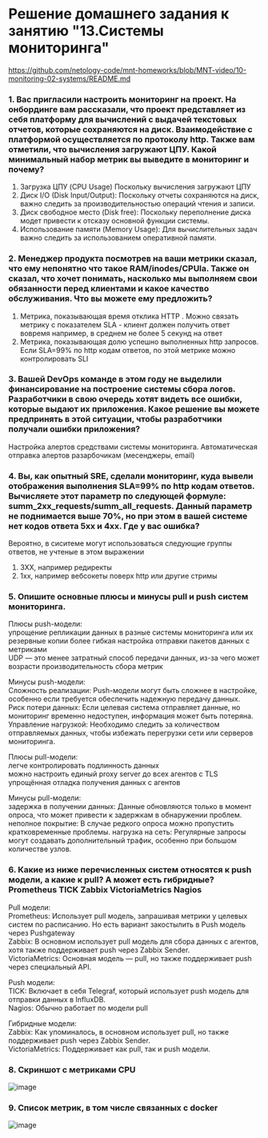 # Решение домашнего задания к занятию "13.Системы мониторинга"
https://github.com/netology-code/mnt-homeworks/blob/MNT-video/10-monitoring-02-systems/README.md

### 1. Вас пригласили настроить мониторинг на проект. На онбординге вам рассказали, что проект представляет из себя платформу для вычислений с выдачей текстовых отчетов, которые сохраняются на диск. Взаимодействие с платформой осуществляется по протоколу http. Также вам отметили, что вычисления загружают ЦПУ. Какой минимальный набор метрик вы выведите в мониторинг и почему?
1. Загрузка ЦПУ (CPU Usage) Поскольку вычисления загружают ЦПУ  
2. Диск I/O (Disk Input/Output): Поскольку отчеты сохраняются на диск, важно следить за производительностью операций чтения и записи.  
3. Диск свободное место (Disk free): Поскольку переполнение диска модет привести к отсказу основной функции системы.  
4. Использование памяти (Memory Usage): Для вычислительных задач важно следить за использованием оперативной памяти.  
   
### 2. Менеджер продукта посмотрев на ваши метрики сказал, что ему непонятно что такое RAM/inodes/CPUla. Также он сказал, что хочет понимать, насколько мы выполняем свои обязанности перед клиентами и какое качество обслуживания. Что вы можете ему предложить?
1. Метрика, показывающая время отклика HTTP . Можно связать метрику с показателем  SLA - клиент должен получить ответ вовремя например, в среднем не более 5 секунд на ответ  
2. Метрика, показывающая долю успешно выполненных http запросов. Если SLA=99% по http кодам ответов, по этой метрике можно контролировать SLI  

### 3. Вашей DevOps команде в этом году не выделили финансирование на построение системы сбора логов. Разработчики в свою очередь хотят видеть все ошибки, которые выдают их приложения. Какое решение вы можете предпринять в этой ситуации, чтобы разработчики получали ошибки приложения?
Настройка алертов средствами системы мониторинга. Автоматическая отправка алертов разарбочикам (месенджеры, email)

### 4. Вы, как опытный SRE, сделали мониторинг, куда вывели отображения выполнения SLA=99% по http кодам ответов. Вычисляете этот параметр по следующей формуле: summ_2xx_requests/summ_all_requests. Данный параметр не поднимается выше 70%, но при этом в вашей системе нет кодов ответа 5xx и 4xx. Где у вас ошибка?
Вероятно, в сиситеме могут использоваться следующие группы ответов, не учтеные в этом выражении  
1. 3ХХ, например редиректы  
2. 1хх, например вебсокеты поверх http или другие стримы  

### 5. Опишите основные плюсы и минусы pull и push систем мониторинга.

Плюсы push-модели:  
упрощение репликации данных в разные системы мониторинга или их резервные копии 
более гибкая настройка отправки пакетов данных с метриками  
UDP — это менее затратный способ передачи данных, из-за чего может возрасти производительность сбора метрик  

Минусы push-модели:  
Сложность реализации: Push-модели могут быть сложнее в настройке, особенно если требуется обеспечить надежную передачу данных.  
Риск потери данных: Если целевая система отправляет данные, но мониторинг временно недоступен, информация может быть потеряна.  
Управление нагрузкой: Необходимо следить за количеством отправляемых данных, чтобы избежать перегрузки сети или серверов мониторинга.  

Плюсы pull-модели:  
легче контролировать подлинность данных  
можно настроить единый proxy server до всех агентов с TLS  
упрощённая отладка получения данных с агентов    

Минусы pull-модели:  
задержка в получении данных: Данные обновляются только в момент опроса, что может привести к задержкам в обнаружении проблем.
неполное покрытие: В случае редкого опроса можно пропустить кратковременные проблемы.
нагрузка на сеть: Регулярные запросы могут создавать дополнительный трафик, особенно при большом количестве узлов.  

### 6. Какие из ниже перечисленных систем относятся к push модели, а какие к pull? А может есть гибридные? Prometheus TICK Zabbix VictoriaMetrics Nagios

Pull модели:  
Prometheus: Использует pull модель, запрашивая метрики у целевых систем по расписанию. Но есть вариант закостылить в Push модель через Pushgateway  
Zabbix: В основном использует pull модель для сбора данных с агентов, хотя также поддерживает push через Zabbix Sender.  
VictoriaMetrics: Основная модель — pull, но также поддерживает push через специальный API.   

Push модели:  
TICK: Включает в себя Telegraf, который использует push модель для отправки данных в InfluxDB.  
Nagios: Обычно работает по модели pull  

Гибридные модели:  
Zabbix: Как упоминалось, в основном использует pull, но также поддерживает push через Zabbix Sender.  
VictoriaMetrics: Поддерживает как pull, так и push модели.  

### 8. Скриншот с метриками CPU
![image](https://github.com/user-attachments/assets/784ffa52-75e2-4b33-b49a-e46f1645e3b6)

### 9. Список метрик, в том числе связанных с docker
![image](https://github.com/user-attachments/assets/37761bf0-226a-4389-a467-219836a37524)
